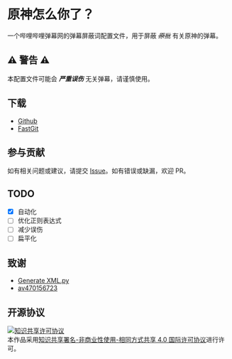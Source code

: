 <!--
 genshin-how-you (c) by savfile
 
 genshin-how-you is licensed under a
 Creative Commons Attribution-NonCommercial-ShareAlike 4.0 International License.
 
 You should have received a copy of the license along with this
 work. If not, see <http://creativecommons.org/licenses/by-nc-sa/4.0/>.
-->

# 原神怎么你了？

一个哔哩哔哩弹幕网的弹幕屏蔽词配置文件，用于屏蔽 _~~原批~~_ 有关原神的弹幕。

## :warning: **警告** :warning:

本配置文件可能会 _**严重误伤**_ 无关弹幕，请谨慎使用。

## 下载

- [Github](https://raw.githubusercontent.com/savfile/genshin-how-you/main/blacklist.xml)
- [FastGit](https://raw.fastgit.org/savfile/genshin-how-you/main/blacklist.xml)

## 参与贡献

如有相关问题或建议，请提交 [Issue](https://github.com/savfile/genshin-how-you/issues)。如有错误或缺漏，欢迎 PR。

## TODO

- [x] 自动化
- [ ] 优化正则表达式
- [ ] 减少误伤
- [ ] 扁平化

## 致谢

- [Generate XML.py](https://github.com/Mark9804/bilibili-danmaku-regex/blob/master/Generate%20XML.py)
- [av470156723](https://www.bilibili.com/video/av470156723)

## 开源协议

<a rel="license" href="http://creativecommons.org/licenses/by-nc-sa/4.0/"><img alt="知识共享许可协议" style="border-width:0" src="https://i.creativecommons.org/l/by-nc-sa/4.0/88x31.png" /></a><br />本作品采用<a rel="license" href="http://creativecommons.org/licenses/by-nc-sa/4.0/">知识共享署名-非商业性使用-相同方式共享 4.0 国际许可协议</a>进行许可。

